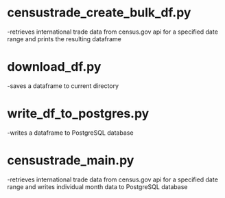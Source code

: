 # censustrade_create_bulk_df.py
-retrieves international trade data from census.gov api for a specified date range and prints the resulting dataframe

# download_df.py
-saves a dataframe to current directory

# write_df_to_postgres.py
-writes a dataframe to PostgreSQL database

# censustrade_main.py
-retrieves international trade data from census.gov api for a specified date range and writes individual month data to PostgreSQL database

